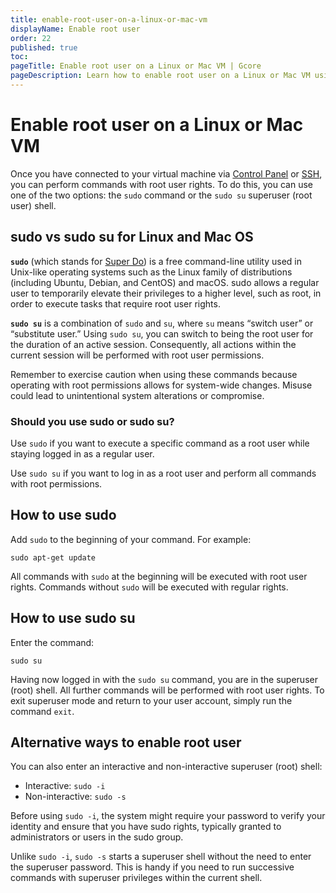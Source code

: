 ```yaml
---
title: enable-root-user-on-a-linux-or-mac-vm
displayName: Enable root user
order: 22
published: true
toc:
pageTitle: Enable root user on a Linux or Mac VM | Gcore
pageDescription: Learn how to enable root user on a Linux or Mac VM using "sudo" or "sudo su" commands. Understand the differences and alternative methods.
---
```

# Enable root user on a Linux or Mac VM

Once you have connected to your virtual machine via <a href="https://gcore.com/docs/cloud/virtual-instances/connect/connect-to-your-instance-via-control-panel" target="_blank">Control Panel</a> or <a href="https://gcore.com/docs/cloud/virtual-instances/connect/connect-to-your-instance-via-ssh" target="_blank">SSH</a>, you can perform commands with root user rights. To do this, you can use one of the two options: the `sudo` command or the `sudo su` superuser (root user) shell.

## sudo vs sudo su for Linux and Mac OS

**`sudo`** (which stands for <a href="https://www.sudo.ws/" target="_blank">Super Do</a>) is a free command-line utility used in Unix-like operating systems such as the Linux family of distributions (including Ubuntu, Debian, and CentOS) and macOS. sudo allows a regular user to temporarily elevate their privileges to a higher level, such as root, in order to execute tasks that require root user rights.

**`sudo su`** is a combination of `sudo` and `su`, where `su` means “switch user” or “substitute user.” Using `sudo su`, you can switch to being the root user for the duration of an active session. Consequently, all actions within the current session will be performed with root user permissions.

Remember to exercise caution when using these commands because operating with root permissions allows for system-wide changes. Misuse could lead to unintentional system alterations or compromise.

### Should you use sudo or sudo su?

Use `sudo` if you want to execute a specific command as a root user while staying logged in as a regular user.

Use `sudo su` if you want to log in as a root user and perform all commands with root permissions.

## How to use sudo

Add `sudo` to the beginning of your command. For example:

```
sudo apt-get update
```

All commands with `sudo` at the beginning will be executed with root user rights. Commands without `sudo` will be executed with regular rights.

## How to use sudo su

Enter the command:
```
sudo su
```
Having now logged in with the `sudo su` command, you are in the superuser (root) shell. All further commands will be performed with root user rights.
To exit superuser mode and return to your user account, simply run the command `exit`.

## Alternative ways to enable root user

You can also enter an interactive and non-interactive superuser (root) shell:

- Interactive: `sudo -i`
- Non-interactive: `sudo -s`

Before using `sudo -i`, the system might require your password to verify your identity and ensure that you have sudo rights, typically granted to administrators or users in the sudo group.

Unlike `sudo -i`, `sudo -s` starts a superuser shell without the need to enter the superuser password. This is handy if you need to run successive commands with superuser privileges within the current shell.
